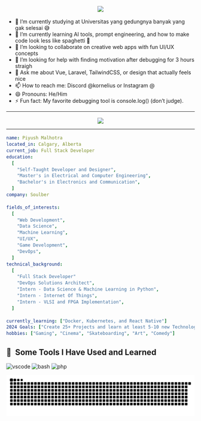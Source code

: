<p align="center"> 
  <img src="https://capsule-render.vercel.app/api?text=HiKak!🕹️&animation=fadeIn&type=waving&color=gradient&height=100"/> 
</p>

<!--
**Kornelius1/Kornelius1** is a ✨ _special_ ✨ repository because its `README.md` (this file) appears on your GitHub profile.
-->
- 🔭 I’m currently studying at Universitas yang gedungnya banyak yang gak selesai 😅
- 🌱 I’m currently learning AI tools, prompt engineering, and how to make code look less like spaghetti 🍝
- 👯 I’m looking to collaborate on creative web apps with fun UI/UX concepts
- 🤔 I’m looking for help with finding motivation after debugging for 3 hours straigh
- 💬 Ask me about Vue, Laravel, TailwindCSS, or design that actually feels nice
- 📫 How to reach me: Discord @kornelius or Instagram @
- 😄 Pronouns: He/Him
- ⚡ Fun fact: My favorite debugging tool is console.log() (don’t judge).

---
<div align="center">
  <img align="center" height=200 src="https://media3.giphy.com/media/BVSMbtX5ZRGqwnCQnX/giphy.gif"/>
</div>

---
```yaml 
name: Piyush Malhotra
located_in: Calgary, Alberta
current_job: Full Stack Developer
education:
  [
    "Self-Taught Developer and Designer",
    "Master's in Electrical and Computer Engineering",
    "Bachelor's in Electronics and Communication",
  ]
company: Soulber

fields_of_interests:
  [
    "Web Development",
    "Data Science",
    "Machine Learning",
    "UI/UX",
    "Game Development",
    "DevOps",
  ]
technical_background:
  [
    "Full Stack Developer"
    "DevOps Solutions Architect",
    "Intern - Data Science & Machine Learning in Python",
    "Intern - Internet Of Things",
    "Intern - VLSI and FPGA Implementation",
  ]
  
currently_learning: ["Docker, Kubernetes, and React Native"]
2024 Goals: ["Create 25+ Projects and learn at least 5-10 new Technologies."]
hobbies: ["Gaming", "Cinema", "Skateboarding", "Art", "Comedy"]
```

<h2> 🚀 &nbsp;Some Tools I Have Used and Learned</h2>
<p align="left">
<img src="https://cdn.jsdelivr.net/gh/devicons/devicon/icons/vscode/vscode-original.svg" alt="vscode" width="45" height="45"/>
<img src="https://cdn.jsdelivr.net/gh/devicons/devicon/icons/bash/bash-original.svg" alt="bash" width="45" height="45"/>
<img src="https://cdn.jsdelivr.net/gh/devicons/devicon/icons/php/php-original.svg" alt="php" width="45" height="45"/>
</p>

![snake gif](https://github.com/Kornelius1/Kornelius1/blob/output/github-contribution-grid-snake.svg)

